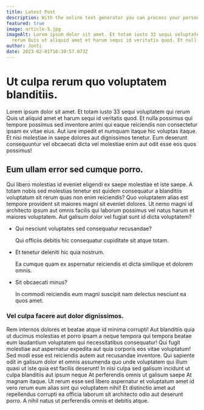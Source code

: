 ```yaml
---
title: Latest Post
description: With the online text generator you can process your personal Lorem Ipsum
featured: true
image: article-5.jpg
imageAlt: Lorem ipsum dolor sit amet. Et totam iusto 33 sequi voluptatem qui
  rerum Quis ut aliquid amet et harum sequi id veritatis quod. Et null
author: Jonti
date: 2023-02-01T16:39:57.073Z
---
```

# Ut culpa rerum quo voluptatem blanditiis.

Lorem ipsum dolor sit amet. Et totam iusto 33 sequi voluptatem qui rerum Quis ut aliquid amet et harum sequi id veritatis quod. Et nulla possimus qui tempore possimus sed inventore animi qui eaque reiciendis non consectetur ipsam ex vitae eius. Aut iure impedit et numquam itaque hic voluptas itaque. Et nisi molestiae in saepe dolores aut dignissimos tenetur. Eum deserunt consequuntur vel obcaecati dicta vel molestiae enim aut odit esse eos quos possimus!

## Eum ullam error sed cumque porro.

Qui libero molestias id eveniet eligendi ex saepe molestiae et iste saepe. A totam nobis sed molestias tenetur est quidem consequatur a blanditiis voluptatum sit rerum quas non enim reiciendis? Quo voluptatem alias est tempore provident sit maiores magni sit eveniet dolores. Ut nemo magni id architecto ipsum aut omnis facilis qui laborum possimus vel natus harum et maiores voluptatem. Aut galisum dolor vel fugiat sunt id dicta voluptatem?

* Qui nesciunt voluptates sed consequatur recusandae?

  Qui officiis debitis hic consequatur cupiditate sit atque totam.
* Et tenetur deleniti hic quia nostrum.

  Ea cumque quam ex aspernatur reiciendis et dicta similique et dolorem omnis.
* Sit obcaecati minus?

  In commodi reiciendis eum magni suscipit nam delectus nesciunt ea quos amet.

### Vel culpa facere aut dolor dignissimos.

Rem internos dolores et beatae atque id minima corrupti! Aut blanditiis quia ut ducimus molestias et porro ipsam a neque tempora qui tempora beatae eum laudantium voluptatem qui necessitatibus consequatur! Qui fugit molestiae aut aspernatur expedita aut quia corporis eos vitae voluptatum! Sed modi esse est reiciendis autem aut recusandae inventore. Qui sapiente odit in galisum dolor et omnis assumenda quo unde voluptatem qui illum quasi ut iste quia est facilis deserunt! In nisi culpa sed galisum incidunt ut culpa blanditiis aut ipsum neque At perferendis omnis ut galisum saepe At magnam itaque. Ut rerum esse sed libero aspernatur et voluptatum amet id vero rerum eum alias sint qui voluptatem nihil! Et distinctio amet aut repellendus corrupti ea officia laborum sit architecto odio aut deserunt porro. A nihil natus ut perferendis omnis et debitis atque.